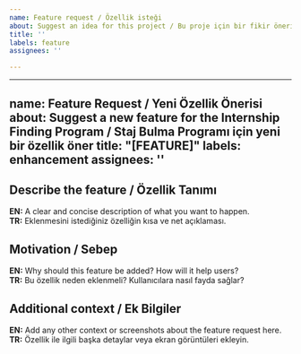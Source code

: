 ```yaml
---
name: Feature request / Özellik isteği
about: Suggest an idea for this project / Bu proje için bir fikir önerin
title: ''
labels: feature
assignees: ''

---
```


---
name: Feature Request / Yeni Özellik Önerisi
about: Suggest a new feature for the Internship Finding Program / Staj Bulma Programı için yeni bir özellik öner
title: "[FEATURE]"
labels: enhancement
assignees: ''
---

## Describe the feature / Özellik Tanımı
**EN:** A clear and concise description of what you want to happen.  
**TR:** Eklenmesini istediğiniz özelliğin kısa ve net açıklaması.

## Motivation / Sebep
**EN:** Why should this feature be added? How will it help users?  
**TR:** Bu özellik neden eklenmeli? Kullanıcılara nasıl fayda sağlar?

## Additional context / Ek Bilgiler
**EN:** Add any other context or screenshots about the feature request here.  
**TR:** Özellik ile ilgili başka detaylar veya ekran görüntüleri ekleyin.
    